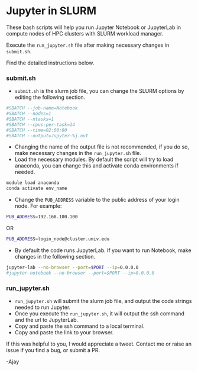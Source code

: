 
# Jupyter in SLURM

These bash scripts will help you run Jupyter Notebook or JupyterLab in compute nodes of HPC clusters with SLURM workload manager.

Execute the `run_jupyter.sh` file after making necessary changes in `submit.sh`. 

Find the detailed instructions below.




### submit.sh

- `submit.sh` is the slurm job file, you can change the SLURM options by editing the following section.
```bash
#SBATCH --job-name=Notebook
#SBATCH --nodes=1
#SBATCH --ntasks=1
#SBATCH --cpus-per-task=14
#SBATCH --time=02:00:00
#SBATCH --output=Jupyter-%j.out
```
- Changing the name of the output file is not recommended, if you do so, make necessary changes in the `run_jupyter.sh` file.
- Load the necessary modules. By default the script will try to load anaconda, you can change this and activate conda environments if needed.
```bash
module load anaconda 
conda activate env_name
```
- Change the `PUB_ADDRESS` variable to the public address of your login node. For example:
```bash
PUB_ADDRESS=192.168.100.100
```
OR
```bash
PUB_ADDRESS=login_node@cluster.univ.edu
```
- By default the code runs JupyterLab. If you want to run Notebook, make changes in the following section.
```bash
jupyter-lab --no-browser --port=$PORT --ip=0.0.0.0
#jupyter-notebook --no-browser --port=$PORT --ip=0.0.0.0
```

### run_jupyter.sh

- `run_jupyter.sh` will submit the slurm job file, and output the code strings needed to run Jupyter.
- Once you execute the `run_jupyter.sh`, it will output the ssh command and the url to JupyterLab.
- Copy and paste the ssh command to a local terminal.
- Copy and paste the link to your browser.

If this was helpful to you, I would appreciate a tweet. Contact me or raise an issue if you find a bug, or submit a PR.

-Ajay

